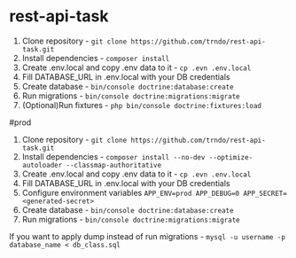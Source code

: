 # rest-api-task

1. Clone repository - `git clone https://github.com/trndo/rest-api-task.git`
2. Install dependencies - `composer install`
3. Create .env.local and copy .env data to it - `cp .evn .env.local`
4. Fill DATABASE_URL in .env.local with your DB credentials
5. Create database - `bin/console doctrine:database:create`
6. Run migrations - `bin/console doctrine:migrations:migrate`
7. (Optional)Run fixtures - `php bin/console doctrine:fixtures:load`

#prod
1. Clone repository - `git clone https://github.com/trndo/rest-api-task.git`
2. Install dependencies - `composer install --no-dev --optimize-autoloader --classmap-authoritative`
3. Create .env.local and copy .env data to it - `cp .evn .env.local`
4. Fill DATABASE_URL in .env.local with your DB credentials
5. Configure environment variables
    `APP_ENV=prod
     APP_DEBUG=0
     APP_SECRET=<generated-secret>`
6. Create database - `bin/console doctrine:database:create`
7. Run migrations - `bin/console doctrine:migrations:migrate`

If you want to apply dump instead of run migrations - `mysql -u username -p database_name < db_class.sql` 



